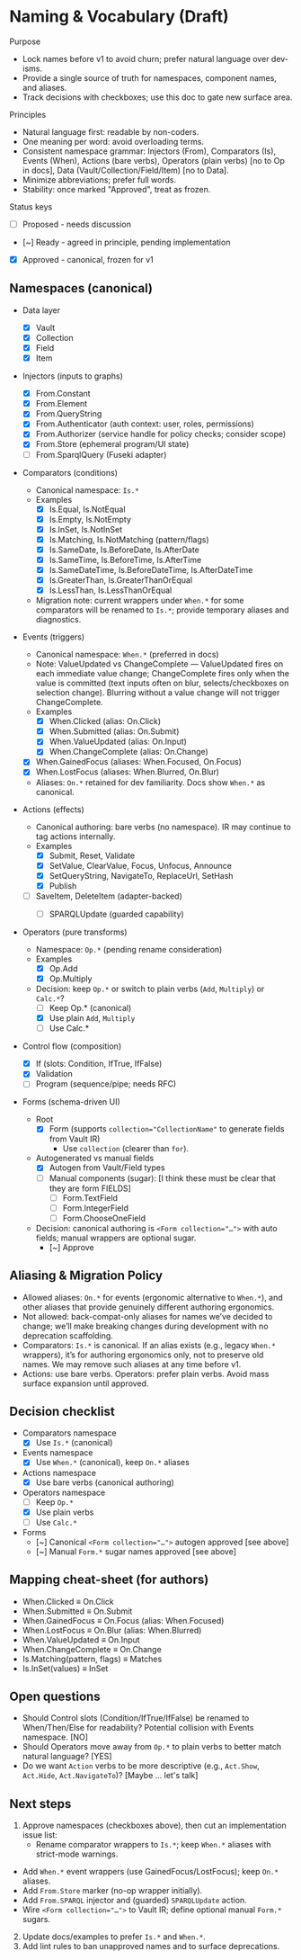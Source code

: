 # Naming & Vocabulary (Draft)

Purpose
- Lock names before v1 to avoid churn; prefer natural language over dev-isms.
- Provide a single source of truth for namespaces, component names, and aliases.
- Track decisions with checkboxes; use this doc to gate new surface area.

Principles
- Natural language first: readable by non-coders.
- One meaning per word: avoid overloading terms.
- Consistent namespace grammar: Injectors (From), Comparators (Is), Events (When), Actions (bare verbs), Operators (plain verbs) [no to Op in docs], Data (Vault/Collection/Field/Item) [no to Data].
- Minimize abbreviations; prefer full words.
- Stability: once marked "Approved", treat as frozen.

Status keys
- [ ] Proposed  - needs discussion
- [~] Ready     - agreed in principle, pending implementation
- [x] Approved  - canonical, frozen for v1

## Namespaces (canonical)

- Data layer
  - [x] Vault
  - [x] Collection
  - [x] Field
  - [x] Item

- Injectors (inputs to graphs)
  - [x] From.Constant
  - [x] From.Element
  - [x] From.QueryString
  - [x] From.Authenticator (auth context: user, roles, permissions)
  - [x] From.Authorizer (service handle for policy checks; consider scope)
  - [x] From.Store (ephemeral program/UI state)
  - [ ] From.SparqlQuery (Fuseki adapter)

- Comparators (conditions)
  - Canonical namespace: `Is.*`
  - Examples
    - [x] Is.Equal, Is.NotEqual
    - [x] Is.Empty, Is.NotEmpty
    - [x] Is.InSet, Is.NotInSet
    - [x] Is.Matching, Is.NotMatching (pattern/flags)
    - [x] Is.SameDate, Is.BeforeDate, Is.AfterDate
    - [x] Is.SameTime, Is.BeforeTime, Is.AfterTime
    - [x] Is.SameDateTime, Is.BeforeDateTime, Is.AfterDateTime
    - [x] Is.GreaterThan, Is.GreaterThanOrEqual
    - [x] Is.LessThan, Is.LessThanOrEqual
  - Migration note: current wrappers under `When.*` for some comparators will be renamed to `Is.*`; provide temporary aliases and diagnostics.

- Events (triggers)
  - Canonical namespace: `When.*` (preferred in docs)
  - Note: ValueUpdated vs ChangeComplete — ValueUpdated fires on each immediate value change; ChangeComplete fires only when the value is committed (text inputs often on blur, selects/checkboxes on selection change). Blurring without a value change will not trigger ChangeComplete.
  - Examples
    - [x] When.Clicked (alias: On.Click)
    - [x] When.Submitted (alias: On.Submit)
    - [x] When.ValueUpdated (alias: On.Input)
    - [x] When.ChangeComplete (alias: On.Change)
  - [x] When.GainedFocus (aliases: When.Focused, On.Focus)
  - [x] When.LostFocus (aliases: When.Blurred, On.Blur)
  - Aliases: `On.*` retained for dev familiarity. Docs show `When.*` as canonical.

- Actions (effects)
  - Canonical authoring: bare verbs (no namespace). IR may continue to tag actions internally.
  - Examples
    - [x] Submit, Reset, Validate
    - [x] SetValue, ClearValue, Focus, Unfocus, Announce
    - [x] SetQueryString, NavigateTo, ReplaceUrl, SetHash
    - [x] Publish
  - [ ] SaveItem, DeleteItem (adapter-backed)
    - [ ] SPARQLUpdate (guarded capability)
  

- Operators (pure transforms)
  - Namespace: `Op.*` (pending rename consideration)
  - Examples
    - [x] Op.Add
    - [x] Op.Multiply
  - Decision: keep `Op.*` or switch to plain verbs (`Add`, `Multiply`) or `Calc.*`?
    - [ ] Keep Op.* (canonical)
    - [x] Use plain `Add`, `Multiply`
    - [ ] Use Calc.*

- Control flow (composition)
  - [x] If (slots: Condition, IfTrue, IfFalse)
  - [x] Validation
  - [ ] Program (sequence/pipe; needs RFC)

- Forms (schema-driven UI)
  - Root
    - [x] Form (supports `collection="CollectionName"` to generate fields from Vault IR)
      - Use `collection` (clearer than `for`).
  - Autogenerated vs manual fields
    - [x] Autogen from Vault/Field types
    - [ ] Manual components (sugar): [I think these must be clear that they are form FIELDS]
      - [ ] Form.TextField
      - [ ] Form.IntegerField
      - [ ] Form.ChooseOneField
  - Decision: canonical authoring is `<Form collection="…">` with auto fields; manual wrappers are optional sugar.
    - [~] Approve

## Aliasing & Migration Policy
- Allowed aliases: `On.*` for events (ergonomic alternative to `When.*`), and other aliases that provide genuinely different authoring ergonomics.
- Not allowed: back-compat-only aliases for names we’ve decided to change; we’ll make breaking changes during development with no deprecation scaffolding.
- Comparators: `Is.*` is canonical. If an alias exists (e.g., legacy `When.*` wrappers), it’s for authoring ergonomics only, not to preserve old names. We may remove such aliases at any time before v1.
- Actions: use bare verbs. Operators: prefer plain verbs. Avoid mass surface expansion until approved.

## Decision checklist

- Comparators namespace
  - [x] Use `Is.*` (canonical)

- Events namespace
  - [x] Use `When.*` (canonical), keep `On.*` aliases

- Actions namespace
  - [x] Use bare verbs (canonical authoring)

- Operators namespace
  - [ ] Keep `Op.*`
  - [x] Use plain verbs
  - [ ] Use `Calc.*`

- Forms
  - [~] Canonical `<Form collection="…">` autogen approved [see above]
  - [~] Manual `Form.*` sugar names approved [see above]

## Mapping cheat-sheet (for authors)
- When.Clicked ≡ On.Click
- When.Submitted ≡ On.Submit
- When.GainedFocus ≡ On.Focus (alias: When.Focused)
- When.LostFocus ≡ On.Blur (alias: When.Blurred)
- When.ValueUpdated ≡ On.Input
- When.ChangeComplete ≡ On.Change
- Is.Matching(pattern, flags) ≡ Matches
- Is.InSet(values) ≡ InSet

<!-- No optional action namespace aliases (e.g., Run.*) — if optional, no one will use it. -->

## Open questions
- Should Control slots (Condition/IfTrue/IfFalse) be renamed to When/Then/Else for readability? Potential collision with Events namespace. [NO]
- Should Operators move away from `Op.*` to plain verbs to better match natural language? [YES]
- Do we want `Action` verbs to be more descriptive (e.g., `Act.Show`, `Act.Hide`, `Act.NavigateTo`)? [Maybe … let's talk]

## Next steps
1) Approve namespaces (checkboxes above), then cut an implementation issue list:
   - Rename comparator wrappers to `Is.*`; keep `When.*` aliases with strict-mode warnings.
  - Add `When.*` event wrappers (use GainedFocus/LostFocus); keep `On.*` aliases.
  - Add `From.Store` marker (no-op wrapper initially).
  - Add `From.SPARQL` injector and (guarded) `SPARQLUpdate` action.
  - Wire `<Form collection="…">` to Vault IR; define optional manual `Form.*` sugars.
2) Update docs/examples to prefer `Is.*` and `When.*`.
3) Add lint rules to ban unapproved names and to surface deprecations.
